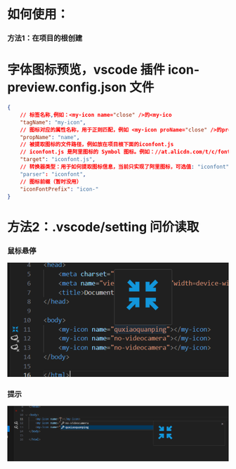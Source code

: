 # 如何使用：
### 方法1：在项目的根创建

# 字体图标预览，vscode 插件 icon-preview.config.json 文件
```json
{
    // 标签名称,例如：<my-icon name="close" />的<my-ico
    "tagName": "my-icon",
    // 图标对应的属性名称，用于正则匹配，例如 <my-icon proName="close" />的proName
    "propName": "name",
    // 被提取图标的文件路径，例如放在项目根下面的iconfont.js
    // iconfont.js 是阿里图标的 Symbol 图标。例如：//at.alicdn.com/t/c/font_4000788_1bqyuxtf29e.js
    "target": "iconfont.js", 
    // 转换器类型：用于如何提取图标信息，当前只实现了阿里图标，可选值: "iconfont"
    "parser": "iconfont",
    // 图标前缀（暂时没用）
    "iconFontPrefix": "icon-"
}
```

# 方法2：.vscode/setting 问价读取

### 鼠标悬停
![hover](/doc/dome-hover.png)

### 提示
![completion](/doc/dome.jpg)